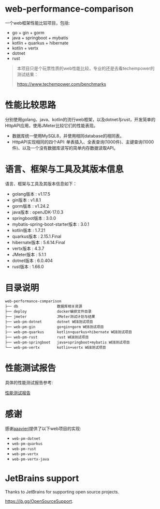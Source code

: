 web-performance-comparison
=====

一个web框架性能比较项目，包括:
- go + gin + gorm
- java + springboot + mybatis
- kotlin + quarkus + hibernate
- kotlin + vertx
- dotnet
- rust

> 本项目只是个玩票性质的web性能比较，专业的还是去看techempower的测试结果：
> 
> <a href="https://www.techempower.com/benchmarks" target="_blank">https://www.techempower.com/benchmarks</a>


# 性能比较思路
分别使用golang、java、kotlin的流行web框架，以及dotnet与rust，开发简单的HttpAPI应用，使用JMeter比较它们的性能表现。

- 数据库统一使用MySQL8，并使用相同database的相同表。
- HttpAPI实现相同的四个API: 单表插入、全表查询(1000件)、主键查询(1000件)、以及一个没有数据库读写的简单内存数据读取API。

# 语言、框架与工具及其版本信息
语言、框架与工具及其版本信息如下：
- golang版本 : v1.17.5
- gin版本 : v1.8.1
- gorm版本 : v1.24.2
- java版本 : openJDK-17.0.3
- springboot版本 : 3.0.0
- mybatis-spring-boot-starter版本 : 3.0.1
- kotlin版本 : 1.7.21
- quarkus版本 : 2.15.1.Final
- hibernate版本 : 5.6.14.Final
- vertx版本 : 4.3.7
- JMeter版本 : 5.1.1
- dotnet版本 : 6.0.404
- rust版本 : 1.66.0

# 目录说明
```
web-performance-comparison
├── db                  数据库相关资源
├── deploy              docker编排文件目录
├── jmeter              JMeter测试计划与结果
├── web-pm-dotnet       dotnet WEB测试项目
├── web-pm-gin          go+gin+gorm WEB测试项目
├── web-pm-quarkus      kotlin+quarkus+hibernate WEB测试项目
├── web-pm-rust         rust WEB测试项目
├── web-pm-springboot   java+springboot+mybatis WEB测试项目
└── web-pm-vertx        kotlin+vertx WEB测试项目
```

# 性能测试报告

具体的性能测试报告参考:

<a href="./性能测试报告.md" target="_blank">性能测试报告</a>


# 感谢

感谢<a href="https://github.com/aaavieri" target="_blank">aaavieri</a>提供了以下web项目的实现:

- `web-pm-dotnet`
- `web-pm-quarkus`
- `web-pm-rust`
- `web-pm-vertx`
- `web-pm-vertx-java`


# JetBrains support
Thanks to JetBrains for supporting open source projects.

https://jb.gg/OpenSourceSupport.
